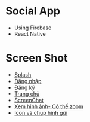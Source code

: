 # Social App
- Using Firebase 
- React Native 
# Screen Shot
- [Splash](https://github.com/dongchiteo264/SocialChat/blob/master/ScreenShot/0.jpg?raw=true)
- [Đăng nhập](https://github.com/dongchiteo264/SocialChat/blob/master/ScreenShot/1.jpg?raw=true)
- [Đăng ký](https://github.com/dongchiteo264/SocialChat/blob/master/ScreenShot/2.jpg?raw=true)
- [Trang chủ](https://github.com/dongchiteo264/SocialChat/blob/master/ScreenShot/3.jpg?raw=true)
- [ScreenChat](https://github.com/dongchiteo264/SocialChat/blob/master/ScreenShot/4.jpg?raw=true)
- [Xem hinh ảnh- Có thể zoom](https://github.com/dongchiteo264/SocialChat/blob/master/ScreenShot/5.jpg?raw=true)
- [Icon và chụp hình gửi](https://github.com/dongchiteo264/SocialChat/blob/master/ScreenShot/6.jpg?raw=true)
